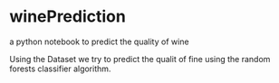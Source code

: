 # winePrediction
a python notebook to predict the quality of wine

Using the Dataset we try to predict the qualit of fine using the random forests classifier algorithm.
